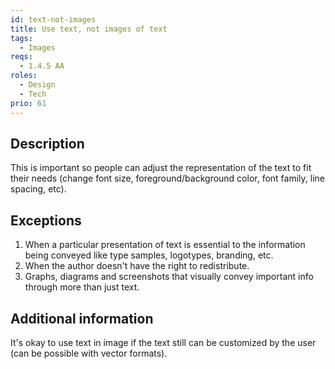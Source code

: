 ```yaml
---
id: text-not-images
title: Use text, not images of text
tags:
  - Images
reqs:
  - 1.4.5 AA
roles:
  - Design
  - Tech
prio: 61
---
```


## Description

This is important so people can adjust the representation of the text to fit their needs (change font size, foreground/background color, font family, line spacing, etc).

## Exceptions

1. When a particular presentation of text is essential to the information being conveyed like type samples, logotypes, branding, etc.
2. When the author doesn't have the right to redistribute.
3. Graphs, diagrams and screenshots that visually convey important info through more than just text.

## Additional information

It's okay to use text in image if the text still can be customized by the user (can be possible with vector formats).
